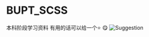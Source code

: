# BUPT_SCSS
本科阶段学习资料
有用的话可以给一个⭐
😋
![Suggestion](https://github.com/user-attachments/assets/beaf7742-d2ad-4827-92d5-d28ac821137d)
